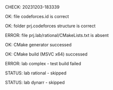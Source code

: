 CHECK: 20231203-183339
OK: file codeforces.id is correct
OK: folder prj.codeforces structure is correct
ERROR: file prj.lab/rational/CMakeLists.txt is absent
OK: CMake generator successed
OK: CMake build (MSVC x64) successed
ERROR: lab complex - test build failed
STATUS: lab rational - skipped
STATUS: lab dynarr - skipped
